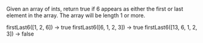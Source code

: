 
Given an array of ints, return true if 6 appears as either the first or last element in the array. The array will be length 1 or more.


firstLast6([1, 2, 6]) → true
firstLast6([6, 1, 2, 3]) → true
firstLast6([13, 6, 1, 2, 3]) → false